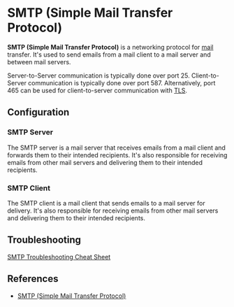 # SMTP (Simple Mail Transfer Protocol)

**SMTP (Simple Mail Transfer Protocol)** is a networking protocol for [mail](mail.md) transfer. It's used to send emails from a mail client to a mail server and between mail servers.

Server-to-Server communication is typically done over port 25. Client-to-Server communication is typically done over port 587. Alternatively, port 465 can be used for client-to-server communication with [TLS](../tls.md).

## Configuration

### SMTP Server

The SMTP server is a mail server that receives emails from a mail client and forwards them to their intended recipients. It's also responsible for receiving emails from other mail servers and delivering them to their intended recipients.

### SMTP Client

The SMTP client is a mail client that sends emails to a mail server for delivery. It's also responsible for receiving emails from other mail servers and delivering them to their intended recipients.

## Troubleshooting

[SMTP Troubleshooting Cheat Sheet](smtp-troubleshooting.md)

## References

- [SMTP (Simple Mail Transfer Protocol)](https://en.wikipedia.org/wiki/Simple_Mail_Transfer_Protocol)
